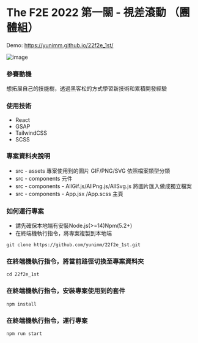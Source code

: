 # The F2E 2022 第一關 - 視差滾動 （團體組）
Demo: https://yunimm.github.io/22f2e_1st/

![image](https://imgur.com/KANvlho.png)

### 參賽動機
想拓展自己的技能樹，透過黑客松的方式學習新技術和累積開發經驗
### 使用技術
- React
- GSAP 
- TailwindCSS 
- SCSS 
### 專案資料夾說明
- src - assets 專案使用到的圖片 GIF/PNG/SVG 依照檔案類型分類
- src - components 元件
- src - components - AllGif.js/AllPng.js/AllSvg.js 將圖片匯入做成獨立檔案
- src - components - App.jsx /App.scss 主頁
### 如何運行專案
- 請先確保本地端有安裝Node.js(>=14)Npm(5.2+)
- 在終端機執行指令，將專案複製到本地端
```
git clone https://github.com/yunimm/22f2e_1st.git
```
### 在終端機執行指令，將當前路徑切換至專案資料夾
```
cd 22f2e_1st
```
### 在終端機執行指令，安裝專案使用到的套件
```
npm install
```

### 在終端機執行指令，運行專案
```
npm run start
